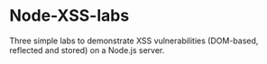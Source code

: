 # Node-XSS-labs
Three simple labs to demonstrate XSS vulnerabilities (DOM-based, reflected and stored) on a Node.js server.
